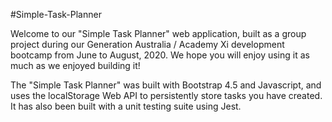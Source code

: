 #Simple-Task-Planner

Welcome to our "Simple Task Planner" web application, built as a group project during our Generation Australia / Academy Xi development bootcamp from June to August, 2020. We hope you will enjoy using it as much as we enjoyed building it!

The "Simple Task Planner" was built with Bootstrap 4.5 and Javascript, and uses the localStorage Web API to persistently store tasks you have created. It has also been built with a unit testing suite using Jest.

